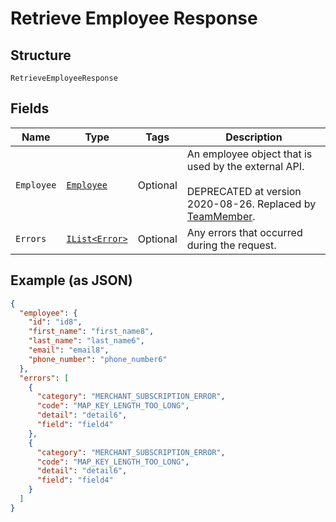 
# Retrieve Employee Response

## Structure

`RetrieveEmployeeResponse`

## Fields

| Name | Type | Tags | Description |
|  --- | --- | --- | --- |
| `Employee` | [`Employee`](../../doc/models/employee.md) | Optional | An employee object that is used by the external API.<br><br>DEPRECATED at version 2020-08-26. Replaced by [TeamMember](entity:TeamMember). |
| `Errors` | [`IList<Error>`](../../doc/models/error.md) | Optional | Any errors that occurred during the request. |

## Example (as JSON)

```json
{
  "employee": {
    "id": "id8",
    "first_name": "first_name8",
    "last_name": "last_name6",
    "email": "email8",
    "phone_number": "phone_number6"
  },
  "errors": [
    {
      "category": "MERCHANT_SUBSCRIPTION_ERROR",
      "code": "MAP_KEY_LENGTH_TOO_LONG",
      "detail": "detail6",
      "field": "field4"
    },
    {
      "category": "MERCHANT_SUBSCRIPTION_ERROR",
      "code": "MAP_KEY_LENGTH_TOO_LONG",
      "detail": "detail6",
      "field": "field4"
    }
  ]
}
```

